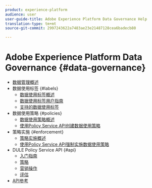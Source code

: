 ```yaml
---
product: experience-platform
audience: user
user-guide-title: Adobe Experience Platform Data Governance Help
translation-type: tm+mt
source-git-commit: 2997243622a7483ae23e21487128cea6badecb80

---
```



# Adobe Experience Platform Data Governance {#data-governance}

* [数据管理概述](home.md)
* 数据使用标签 {#labels}
   * [数据使用标签概述](labels/overview.md)
   * [数据使用标签用户指南](labels/user-guide.md)
   * [支持的数据使用标签](labels/reference.md)
* 数据使用策略 {#policies}
   * [数据使用策略概述](policies/overview.md)
   * [使用Policy Service API创建数据使用策略](policies/create.md)
* 策略实施 {#enforcement}
   * [策略实施概述](enforcement/overview.md)
   * [使用Policy Service API强制实施数据使用策略](enforcement/api-enforcement.md)
* DULE Policy Service API {#api}
   * [入门指南](api/getting-started.md)
   * [策略](api/policies.md)
   * [营销操作](api/marketing-actions.md)
   * [评估](api/evaluation.md)
* [API参考](https://www.adobe.io/apis/experienceplatform/home/api-reference.html#!acpdr/swagger-specs/dule-policy-service.yaml)